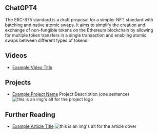 ## ChatGPT4

The ERC-875 standard is a draft proposal for a simpler NFT standard with batching and native atomic swaps. It aims to simplify the creation and exchange of non-fungible tokens on the Ethereum blockchain by allowing for multiple token transfers in a single transaction and enabling atomic swaps between different types of tokens.

## Videos

- [Example Video Title](https://www.youtube.com/watch?v=TDGq4aeevgY)

## Projects

- [Example Project Name](https://xxxx.xxx/xxxxx) Project Description (one sentence) ![this is an img's alt for the project logo](https://xxxx.xxx/project-logo.xxx)

## Further Reading

- [Example Article Title](https://xxxx.xxx/xxxxx) ![this is an img's alt for the article cover](https://xxxx.xxx/article-cover.xxx)
